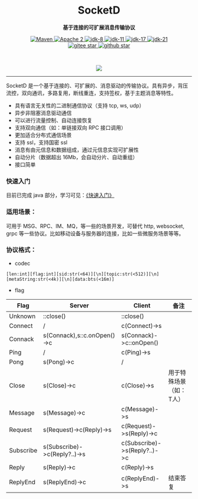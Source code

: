 <h1 align="center" style="text-align:center;">
  SocketD
</h1>
<p align="center">
	<strong>基于连接的可扩展消息传输协议</strong>
</p>

<p align="center">
    <a target="_blank" href="https://search.maven.org/artifact/org.noear/socketd">
        <img src="https://img.shields.io/maven-central/v/org.noear/socketd.svg?label=Maven%20Central" alt="Maven" />
    </a>
    <a target="_blank" href="https://www.apache.org/licenses/LICENSE-2.0.txt">
		<img src="https://img.shields.io/:license-Apache2-blue.svg" alt="Apache 2" />
	</a>
   <a target="_blank" href="https://www.oracle.com/java/technologies/javase/javase-jdk8-downloads.html">
		<img src="https://img.shields.io/badge/JDK-8-green.svg" alt="jdk-8" />
	</a>
    <a target="_blank" href="https://www.oracle.com/java/technologies/javase/jdk11-archive-downloads.html">
		<img src="https://img.shields.io/badge/JDK-11-green.svg" alt="jdk-11" />
	</a>
    <a target="_blank" href="https://www.oracle.com/java/technologies/javase/jdk17-archive-downloads.html">
		<img src="https://img.shields.io/badge/JDK-17-green.svg" alt="jdk-17" />
	</a>
    <a target="_blank" href="https://www.oracle.com/java/technologies/javase/jdk21-archive-downloads.html">
		<img src="https://img.shields.io/badge/JDK-21-green.svg" alt="jdk-21" />
	</a>
    <br />
    <a target="_blank" href='https://gitee.com/noear/socketd/stargazers'>
        <img src='https://gitee.com/noear/socketd/badge/star.svg' alt='gitee star'/>
    </a>
    <a target="_blank" href='https://github.com/noear/socketd/stargazers'>
        <img src="https://img.shields.io/github/stars/noear/socketd.svg?logo=github" alt="github star"/>
    </a>
</p>

<br/>
<p align="center">
	<a href="https://jq.qq.com/?_wv=1027&k=kjB5JNiC">
	<img src="https://img.shields.io/badge/QQ交流群-870505482-orange"/></a>
</p>


<hr />



SocketD 是一个基于连接的、可扩展的、消息驱动的传输协议。具有异步，背压流控，双向通讯，多路复用，断线重连，支持签权，基于主题消息等特性。

* 具有语言无关性的二进制通信协议（支持 tcp, ws, udp）
* 异步非阻塞消息驱动通信
* 可以进行流量控制、自动连接恢复
* 支持双向通信（如：单链接双向 RPC 接口调用）
* 更加适合分布式通信场景
* 支持 ssl，支持国密 ssl
* 消息有由元信息和数据组成，通过元信息实现可扩展性
* 自动分片（数据超出 16Mb，会自动分片、自动重组）
* 接口简单

### 快速入门

目前已完成 java 部分，学习可见：[《快速入门》](_docs/)

### 适用场景：

可用于 MSG、RPC、IM、MQ，等一些的场景开发，可替代 http, websocket, grpc 等一些协议。比如移动设备与服务器的连接，比如一些微服务场景等等。


### 协议格式：

* codec

```
[len:int][flag:int][sid:str(<64)][\n][topic:str(<512)][\n][metaString:str(<4k)][\n][data:bts(<16m)]
```

* flag

| Flag      | Server                       | Client                       | 备注           |
|-----------|------------------------------|------------------------------|--------------|
| Unknown   | ::close()                    | ::close()                    |              |
| Connect   | /                            | c(Connect)->s                |              |
| Connack   | s(Connack),s::c.onOpen()->c  | s(Connack)->c::onOpen()      |              |
| Ping      | /                            | c(Ping)->s                   |              |
| Pong      | s(Pong)->c                   | /                            |              |
| Close     | s(Close)->c                  | c(Close)->s                  | 用于特殊场景（如：T人） |
| Message   | s(Message)->c                | c(Message)->s                |              |
| Request   | s(Request)->c(Reply)->s      | c(Request)->s(Reply)->c      |              |
| Subscribe | s(Subscribe)->c(Reply?..)->s | c(Subscribe)->s(Reply?..)->c |              |
| Reply     | s(Reply)->c                  | c(Reply)->s                  |              |
| ReplyEnd  | s(ReplyEnd)->c               | c(ReplyEnd)->s               | 结束答复         |




